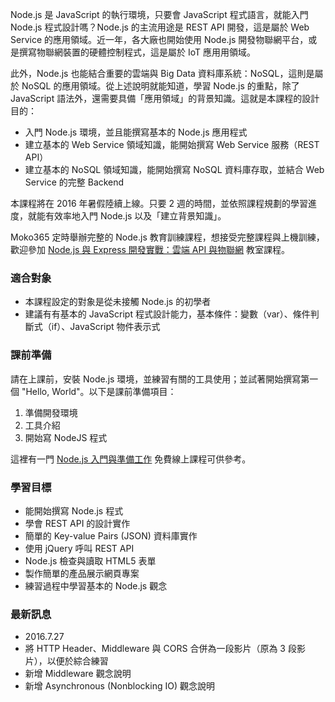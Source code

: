 Node.js 是 JavaScript 的執行環境，只要會 JavaScript 程式語言，就能入門 Node.js 程式設計嗎？Node.js 的主流用途是 REST API 開發，這是屬於 Web Service 的應用領域。近一年，各大廠也開始使用 Node.js 開發物聯網平台，或是撰寫物聯網裝置的硬體控制程式，這是屬於 IoT 應用用領域。

此外，Node.js 也能結合重要的雲端與 Big Data 資料庫系統：NoSQL，這則是屬於 NoSQL 的應用領域。從上述說明就能知道，學習 Node.js 的重點，除了 JavaScript 語法外，還需要具備「應用領域」的背景知識。這就是本課程的設計目的：

* 入門 Node.js 環境，並且能撰寫基本的 Node.js 應用程式
* 建立基本的 Web Service 領域知識，能開始撰寫 Web Service 服務（REST API）
* 建立基本的 NoSQL 領域知識，能開始撰寫 NoSQL 資料庫存取，並結合 Web Service 的完整 Backend

本課程將在 2016 年暑假陸續上線。只要 2 週的時間，並依照課程規劃的學習進度，就能有效率地入門 Node.js 以及「建立背景知識」。

Moko365 定時舉辦完整的 Node.js 教育訓練課程，想接受完整課程與上機訓練，歡迎參加 [Node.js 與 Express 開發實戰：雲端 API 與物聯網](https://www.moko365.com/enterprise/ap103-nodejs-express) 教室課程。

### 適合對象

* 本課程設定的對象是從未接觸 Node.js 的初學者
* 建議有有基本的 JavaScript 程式設計能力，基本條件：變數（var）、條件判斷式（if）、JavaScript 物件表示式

### 課前準備

請在上課前，安裝 Node.js 環境，並練習有關的工具使用；並試著開始撰寫第一個 "Hello, World"。以下是課前準備項目：

1. 準備開發環境
2. 工具介紹
3. 開始寫 NodeJS 程式

這裡有一門 [Node.js 入門與準備工作](https://www.mokoversity.com/course/Nodejs/nodejs-overview) 免費線上課程可供參考。

### 學習目標

* 能開始撰寫 Node.js 程式
* 學會 REST API 的設計實作
* 簡單的 Key-value Pairs (JSON) 資料庫實作
* 使用 jQuery 呼叫 REST API
* Node.js 檢查與讀取 HTML5 表單
* 製作簡單的產品展示網頁專案
* 練習過程中學習基本的 Node.js 觀念

### 最新訊息

* 2016.7.27
 * 將 HTTP Header、Middleware 與 CORS 合併為一段影片（原為 3 段影片），以便於綜合練習
 * 新增 Middleware 觀念說明
 * 新增 Asynchronous (Nonblocking IO) 觀念說明
